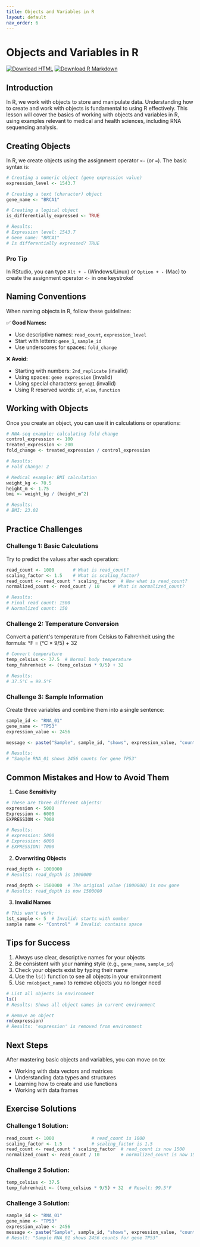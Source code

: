 ```yaml
---
title: Objects and Variables in R
layout: default
nav_order: 6
---
```


# Objects and Variables in R

[<img src="https://img.shields.io/badge/Download-HTML-blue?style=for-the-badge&logo=html5" alt="Download HTML" />](../rendered-html/objects-variables.html)
[<img src="https://img.shields.io/badge/Download-R_Markdown-green?style=for-the-badge&logo=r" alt="Download R Markdown" />](objects-variables.Rmd)

## Introduction

In R, we work with objects to store and manipulate data. Understanding how to create and work with objects is fundamental to using R effectively. This lesson will cover the basics of working with objects and variables in R, using examples relevant to medical and health sciences, including RNA sequencing analysis.

## Creating Objects

In R, we create objects using the assignment operator `<-` (or `=`). The basic syntax is:

```r
# Creating a numeric object (gene expression value)
expression_level <- 1543.7

# Creating a text (character) object
gene_name <- "BRCA1"

# Creating a logical object
is_differentially_expressed <- TRUE

# Results:
# Expression level: 1543.7
# Gene name: "BRCA1"
# Is differentially expressed? TRUE
```

### Pro Tip
In RStudio, you can type `Alt + -` (Windows/Linux) or `Option + -` (Mac) to create the assignment operator `<-` in one keystroke!

## Naming Conventions

When naming objects in R, follow these guidelines:

✅ **Good Names:**
- Use descriptive names: `read_count`, `expression_level`
- Start with letters: `gene_1`, `sample_id`
- Use underscores for spaces: `fold_change`

❌ **Avoid:**
- Starting with numbers: `2nd_replicate` (invalid)
- Using spaces: `gene expression` (invalid)
- Using special characters: `gene@1` (invalid)
- Using R reserved words: `if`, `else`, `function`

## Working with Objects

Once you create an object, you can use it in calculations or operations:

```r
# RNA-seq example: calculating fold change
control_expression <- 100
treated_expression <- 200
fold_change <- treated_expression / control_expression

# Results:
# Fold change: 2

# Medical example: BMI calculation
weight_kg <- 70.5
height_m <- 1.75
bmi <- weight_kg / (height_m^2)

# Results:
# BMI: 23.02
```

## Practice Challenges

### Challenge 1: Basic Calculations
Try to predict the values after each operation:

```r
read_count <- 1000       # What is read_count?
scaling_factor <- 1.5    # What is scaling_factor?
read_count <- read_count * scaling_factor  # Now what is read_count?
normalized_count <- read_count / 10     # What is normalized_count?

# Results:
# Final read count: 1500
# Normalized count: 150
```

### Challenge 2: Temperature Conversion
Convert a patient's temperature from Celsius to Fahrenheit using the formula: °F = (°C × 9/5) + 32

```r
# Convert temperature
temp_celsius <- 37.5  # Normal body temperature
temp_fahrenheit <- (temp_celsius * 9/5) + 32

# Results:
# 37.5°C = 99.5°F
```

### Challenge 3: Sample Information
Create three variables and combine them into a single sentence:

```r
sample_id <- "RNA_01"
gene_name <- "TP53"
expression_value <- 2456

message <- paste("Sample", sample_id, "shows", expression_value, "counts for gene", gene_name)

# Results:
# "Sample RNA_01 shows 2456 counts for gene TP53"
```

## Common Mistakes and How to Avoid Them

1. **Case Sensitivity**
```r
# These are three different objects!
expression <- 5000
Expression <- 6000
EXPRESSION <- 7000

# Results:
# expression: 5000
# Expression: 6000
# EXPRESSION: 7000
```

2. **Overwriting Objects**
```r
read_depth <- 1000000
# Results: read_depth is 1000000

read_depth <- 1500000  # The original value (1000000) is now gone
# Results: read_depth is now 1500000
```

3. **Invalid Names**
```r
# This won't work:
1st_sample <- 5  # Invalid: starts with number
sample name <- "Control"  # Invalid: contains space
```

## Tips for Success

1. Always use clear, descriptive names for your objects
2. Be consistent with your naming style (e.g., `gene_name`, `sample_id`)
3. Check your objects exist by typing their name
4. Use the `ls()` function to see all objects in your environment
5. Use `rm(object_name)` to remove objects you no longer need

```r
# List all objects in environment
ls()
# Results: Shows all object names in current environment

# Remove an object
rm(expression)
# Results: 'expression' is removed from environment
```

## Next Steps

After mastering basic objects and variables, you can move on to:
- Working with data vectors and matrices
- Understanding data types and structures
- Learning how to create and use functions
- Working with data frames

## Exercise Solutions

### Challenge 1 Solution:
```r
read_count <- 1000              # read_count is 1000
scaling_factor <- 1.5           # scaling_factor is 1.5
read_count <- read_count * scaling_factor  # read_count is now 1500
normalized_count <- read_count / 10        # normalized_count is now 150
```

### Challenge 2 Solution:
```r
temp_celsius <- 37.5
temp_fahrenheit <- (temp_celsius * 9/5) + 32  # Result: 99.5°F
```

### Challenge 3 Solution:
```r
sample_id <- "RNA_01"
gene_name <- "TP53"
expression_value <- 2456
message <- paste("Sample", sample_id, "shows", expression_value, "counts for gene", gene_name)
# Result: "Sample RNA_01 shows 2456 counts for gene TP53"
``` 